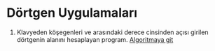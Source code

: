 # Dörtgen Uygulamaları

1. Klavyeden köşegenleri ve arasındaki derece cinsinden açısı girilen dörtgenin alanını hesaplayan program. [Algoritmaya git](/genel/geometri/dortgen/dortgen1.nim)